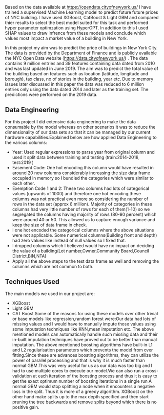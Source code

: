 Based on the data available at https://opendata.cityofnewyork.us/ I have trained a supervised Machine Learning model to predict future 
future prices of NYC building. I have used XGBoost, CatBoost & Light GBM and compared thier results to select the best model suited for this task and performed hyper parameter optimzation using HyperOPT. In addition to this I used SHAP values to draw infrence from these models and conclude which values most impact a market value of a building in New York.

In this project my aim was to predict the price of buildings in New York City. The data is provided by the Department of Finance and is publicly available the NYC Open Data website (https://data.cityofnewyork.us/) . The data contains 9 million entries and 39 features containing data dated from 2010 and was last updated in June 2019. The aim was to predict the total value of the
building based on features such as location (latitude, longitude and borough), tax class, no of stories in the building, year etc. Due to memory issues later discussed in this paper the data was reduced to 6 million entries only using the data dated 2014 and later as the training set. The predictions were performed on the 2019 data. 

## Data Engineering

For this project I did extensive data engineering to make the data consumable by the model whereas on other scenarios it was to reduce the dimensionality of our data sets so that it can be managed by our current hardware capabilities.Explained below are how applied Data Engineering to the various columns:
- Year: Used regular expressions to parse year from original column and used it split data between training and testing (train:2014-2018, test:2019 )
- Easement Code: One hot encoding this column would have resulted in around 20 new columns considerably increasing the size data frame occupied in memory so I bundled the categories which were similar to each other.
- Exemption Code 1 and 2: These two columns had lots of categorical values (upwards of 1000) and therefore one hot encoding these columns was not practical even more so considering the number of rows in the data set (approx 6 million). Majority of categories in these columns had very little number of rows for each of them(1-10) so we segregated the columns having majority of rows (80-90 percent) which were around 40 or 50. This allowed us to capture enough variance and keep the size of data frame in check.
- I one hot encoded the categorical columns where the above situations were not applicable. Some numerical columns(Building front and depth) had zero values like instead of null values so I fixed that.
- I dropped columns which I believed would have no impact on deciding the value of a building(Lot number,Owner,Community Board,Council District,BIN,NTA)
- Apply all the above steps to the test data frame as well and removing the columns which are not common to both.

## Techniques Used

The main models we used in our project are:
- XGBoost
- Light GBM
- CAT Boost
Some of the reasons for using these models over other trivial or base models like regression,random forest were:Our data had lots of missing values and I would have to manually impute those values using some imputation techniques like KNN,mean imputation etc. The above mentioned models can automatically handle such missing data and their in-built imputation techniques have proved out to be better than manual imputation. The above mentioned boosting algorithms have built-in L1 and L2 regularisation parameters which prevents the model from over fitting.Since these are advances boosting algorithms, they can utilize the power of parallel processing and that is why it is much faster than normal GBM.This was very useful for us as our data was too big and I had to use multiple cores to execute our
model.We can also run a cross-validation at each iteration of the boosting process and thus it is easy to get the exact optimum number of boosting iterations in a single run.A normal GBM would stop splitting a node when it encounters a negative loss in the split. Thus it is more of a greedy algorithm. XGBoost on the other hand make splits up to the max depth specified and then start pruning the tree backwards and remove splits beyond which there is no positive gain.
